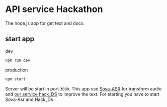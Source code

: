 # API service Hackathon

The node.js app for get text and docx.

## start app

dev
```js
npm run dev
```

production
```js
npm start
```

Server will be start in port `3000`. This app use [Sova-ASR](https://github.com/sovaai/sova-asr) for transform audio and [our service hack_DS](https://github.com/lvodoleyl/hack_DS) to improve the text. For starting you have to start Sova-Asr and Hack_Ds